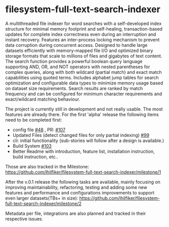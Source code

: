 # filesystem-full-text-search-indexer

A multithreaded file indexer for word searches with a self-developed index structure for minimal memory footprint and self-healing, transaction-based updates for complete index correctness even during an interruption and instant recovery. Features an inter-process locking mechanism to prevent data corruption during concurrent access. Designed to handle large datasets efficiently with memory-mapped file I/O and optimized binary storage formats that scale to millions of files and gigabytes of text content. The search function provides a powerful boolean query language supporting AND, OR, and NOT operators with nested parentheses for complex queries, along with both wildcard (partial match) and exact match capabilities using quoted terms. Includes alphabet jump tables for search optimization and configurable data types to minimize memory usage based on dataset size requirements. Search results are ranked by match frequency and can be configured for minimum character requirements and exact/wildcard matching behaviour.

 The project is currently still in development and not really usable. The most features are already there. For the first 'alpha' release the following items need to be completed first:

 - config file [#48](https://github.com/lhilfiker/filesystem-full-text-search-indexer/issues/48) , PR: [#107](https://github.com/lhilfiker/filesystem-full-text-search-indexer/pull/107)
 - Updated Files (detect changed files for only partial indexing) [#99](https://github.com/lhilfiker/filesystem-full-text-search-indexer/issues/99)
 - cli: initial functionality (sub-stories will follow after a design is available.)
 - Build System [#103](https://github.com/lhilfiker/filesystem-full-text-search-indexer/issues/103)
 - Better Readme with introduction, feature list, installation instruction, build instruction, etc..
 
 Those are also tracked in the Milestone: https://github.com/lhilfiker/filesystem-full-text-search-indexer/milestone/1


 After the v.0.1 release the following tasks are available, mainly focusing on improving maintainability, refactoring, testing and adding some new features and performance and configurations improvements to support even larger datasets(TBs+ in size): 
 https://github.com/lhilfiker/filesystem-full-text-search-indexer/milestone/2

Metadata per file, integrations are also planned and tracked in their respective issues.
